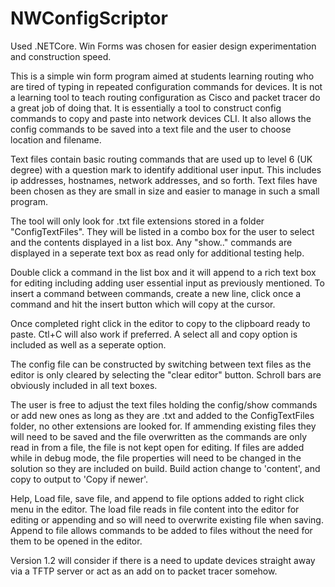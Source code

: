 # NWConfigScriptor
Used .NETCore. Win Forms was chosen for easier design experimentation and construction speed.

 This is a simple win form program aimed at students learning routing who are tired of typing
in repeated configuration commands for devices. It is not a learning tool to teach routing 
configuration as Cisco and packet tracer do a great job of doing that. It is essentially a 
tool to construct config commands to copy and paste into network devices CLI. It also allows 
the config commands to be saved into a text file and the user to choose location and filename.

 Text files contain basic routing commands that are used up to level 6 (UK degree) with 
a question mark to identify additional user input. This includes ip addresses, hostnames, 
network addresses, and so forth. Text files have been chosen as they are small in size
and easier to manage in such a small program.

 The tool will only look for .txt file extensions stored in a folder "ConfigTextFiles".
 They will be listed in a combo box for the user to select and the contents displayed in a
 list box. Any "show.." commands are displayed in a seperate text box as read only for 
 additional testing help.

 Double click a command in the list box and it will append to a rich text box for editing
including adding user essential input as previously mentioned. To insert a command between
commands, create a new line, click once a command and hit the insert button which will 
copy at the cursor. 

 Once completed right click in the editor to copy to the clipboard ready to paste. Ctl+C 
will also work if preferred. A select all and copy option is included as well as a seperate
option. 

 The config file can be constructed by switching between text files as the editor is only
cleared by selecting the "clear editor" button. Schroll bars are obviously included in all
text boxes.

 The user is free to adjust the text files holding the config/show commands or add new ones
as long as they are .txt and added to the ConfigTextFiles folder, no other extensions are 
looked for. If ammending existing files they will need to be saved and the file overwritten
as the commands are only read in from a file, the file is not kept open for editing. If files 
are added while in debug mode, the file properties will need to be changed in the solution so
they are included on build. Build action change to 'content', and copy to output to 'Copy if 
newer'.
 
 Help, Load file, save file, and append to file options added to right click menu in the 
editor. The load file reads in file content into the editor for editing or appending and
so will need to overwrite existing file when saving. Append to file allows commands to be
added to files without the need for them to be opened in the editor.
 
 Version 1.2 will consider if there is a need to update devices straight away via a TFTP server
 or act as an add on to packet tracer somehow.
 
